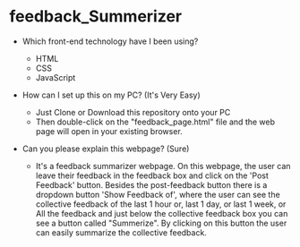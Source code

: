# feedback_Summerizer

- Which front-end technology have I been using?
  - HTML
  - CSS
  - JavaScript

- How can I set up this on my PC? (It's Very Easy)
  - Just Clone or Download this repository onto your PC
  - Then double-click on the "feedback_page.html" file and the web page will open in your existing browser.

- Can you please explain this webpage? (Sure)
   - It's a feedback summarizer webpage. On this webpage, the user can leave their feedback in the feedback box and click on the 'Post Feedback' button. Besides the post-feedback button there is a dropdown button 'Show     Feedback of', where the user can see the collective feedback of the last 1 hour or, last 1 day, or last 1 week, or All the feedback and just below the collective feedback box you can see a button called "Summerize". By clicking on this button the user can easily summarize the collective feedback. 

